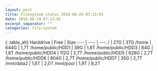 ```yaml
---
layout: post
title: Filesystem status 2018-08-29 07:13:01
date: 2018-08-29 07:13:01
excerpt_separator: ""
categories: file-system
---
```

{:.table_alt}
Harddrive | Free | Size
:--- | ---: | ---:
/ | 27G | 37G
/home | 644G | 1,7T
/home/public/HDD1 | 39G | 1,8T
/home/public/HDD3 | 64G | 1,8T
/home/public/HDD4 | 112G | 2,7T
/home/public/HDD5 | 626G | 2,7T
/home/public/HDD6 | 804G | 2,7T
/home/public/HDD7 | 35G | 2,7T
/mnt/data2 | 1,6T | 2,0T
/mnt/pool | 1,9T | 8,2T
